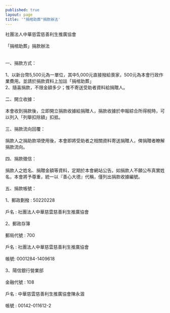 ```yaml
---
published: true
layout: page
title: '"捐棺助葬"捐款辦法'
---
```

社團法人中華慈雲慈善利生推廣協會<br>   
「捐棺助葬」捐款辦法<br>   
   <br>
一、捐款方式：<br>   
    1、以新台幣5,500元為一單位，其中5,000元直接撥給喪家，500元為本會行政作業費用。並請於捐款資料上加註「捐棺助葬」<br>
    2、隨喜捐款，不限金額多少；惟不寄送受助者資料給捐贈人。<br>   
二、開立收據：<br>   
    本會收到捐款後，立即開立捐款收據給捐贈人，捐款收據於申報綜合所得稅時，可以列入「列舉扣除額」扣抵。<br>   
三、捐款流向回覆：<br>   
    捐款人之捐助款項使用後，本會即將受助者之相關資料寄送捐贈人，俾捐贈者瞭解捐款流向。<br>   
四、捐款徵信：<br>   
    捐款人之姓名、捐贈金額等資料，定期於本會網站公告。如捐款人不願公布真實姓名，本會將予尊重，統一以『善心大德』代稱，僅列出捐款收據編號。<br>   
五、捐款帳號：<br>   
   1、郵政劃撥 : 50220228<br>   
      戶名 : 社團法人中華慈雲慈善利生推廣協會<br>   
   2、郵政存簿<br>   
      郵局代號 : 700<br>   
      戶名 : 社團法人中華慈雲慈善利生推廣協會<br>   
      帳號: 0001284-1409618<br>   
   3、陽信銀行營業部<br>   
      金融代號 : 108<br>   
      戶名 : 中華慈雲慈善利生推廣協會陳永涸<br>   
      帳號 : 00142-011612-2<br>   
